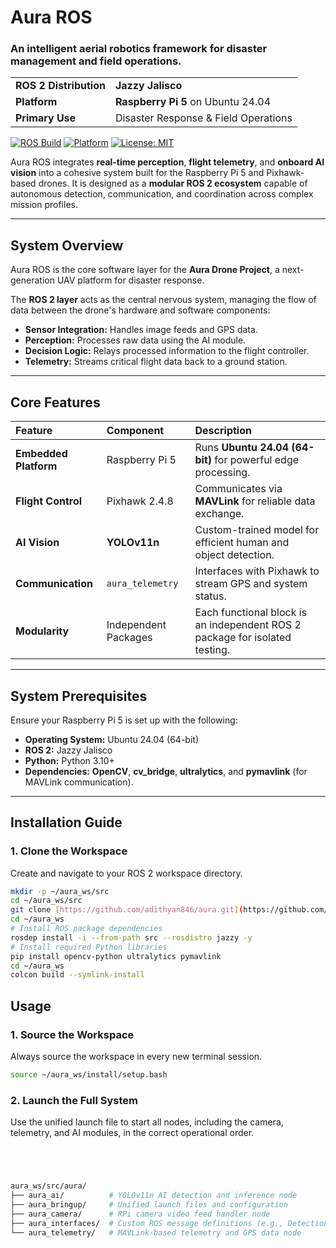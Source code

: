 # Aura ROS
### An intelligent aerial robotics framework for disaster management and field operations.

| | |
| :--- | :--- |
| **ROS 2 Distribution** | **Jazzy Jalisco** |
| **Platform** | **Raspberry Pi 5** on Ubuntu 24.04 |
| **Primary Use** | Disaster Response & Field Operations |

[![ROS Build](https://img.shields.io/badge/ROS%202-Jazzy-blue)](https://ros.org/)
[![Platform](https://img.shields.io/badge/Platform-RPi%205%20%7C%20Ubuntu%2024.04-orange)](https://www.raspberrypi.com/products/raspberry-pi-5/)
[![License: MIT](https://img.shields.io/badge/License-MIT-yellow.svg)](https://opensource.org/licenses/MIT)

Aura ROS integrates **real-time perception**, **flight telemetry**, and **onboard AI vision** into a cohesive system built for the Raspberry Pi 5 and Pixhawk-based drones. It is designed as a **modular ROS 2 ecosystem** capable of autonomous detection, communication, and coordination across complex mission profiles.

---

## System Overview

Aura ROS is the core software layer for the **Aura Drone Project**, a next-generation UAV platform for disaster response.

The **ROS 2 layer** acts as the central nervous system, managing the flow of data between the drone's hardware and software components:

* **Sensor Integration:** Handles image feeds and GPS data.
* **Perception:** Processes raw data using the AI module.
* **Decision Logic:** Relays processed information to the flight controller.
* **Telemetry:** Streams critical flight data back to a ground station.

---

## Core Features

| Feature | Component | Description |
| :--- | :--- | :--- |
| **Embedded Platform** | Raspberry Pi 5 | Runs **Ubuntu 24.04 (64-bit)** for powerful edge processing. |
| **Flight Control** | Pixhawk 2.4.8 | Communicates via **MAVLink** for reliable data exchange. |
| **AI Vision** | **YOLOv11n** | Custom-trained model for efficient human and object detection. |
| **Communication** | `aura_telemetry` | Interfaces with Pixhawk to stream GPS and system status. |
| **Modularity** | Independent Packages | Each functional block is an independent ROS 2 package for isolated testing. |

---

## System Prerequisites

Ensure your Raspberry Pi 5 is set up with the following:

* **Operating System:** Ubuntu 24.04 (64-bit)
* **ROS 2:** Jazzy Jalisco
* **Python:** Python 3.10+
* **Dependencies:** **OpenCV**, **cv\_bridge**, **ultralytics**, and **pymavlink** (for MAVLink communication).

---

## Installation Guide

### 1. Clone the Workspace
Create and navigate to your ROS 2 workspace directory.
```bash
mkdir -p ~/aura_ws/src
cd ~/aura_ws/src
git clone [https://github.com/adithyan846/aura.git](https://github.com/adithyan846/aura.git)
cd ~/aura_ws
# Install ROS package dependencies
rosdep install -i --from-path src --rosdistro jazzy -y
# Install required Python libraries
pip install opencv-python ultralytics pymavlink
cd ~/aura_ws
colcon build --symlink-install
```
## Usage

### 1. Source the Workspace
Always source the workspace in every new terminal session.
```bash
source ~/aura_ws/install/setup.bash
```
### 2. Launch the Full System
 Use the unified launch file to start all nodes, including the camera, telemetry, and AI modules, in the correct operational order.
 ```bash




aura_ws/src/aura/
├── aura_ai/          # YOLOv11n AI detection and inference node
├── aura_bringup/     # Unified launch files and configuration
├── aura_camera/      # RPi camera video feed handler node
├── aura_interfaces/  # Custom ROS message definitions (e.g., Detection, Telemetry)
└── aura_telemetry/   # MAVLink-based telemetry and GPS data node
